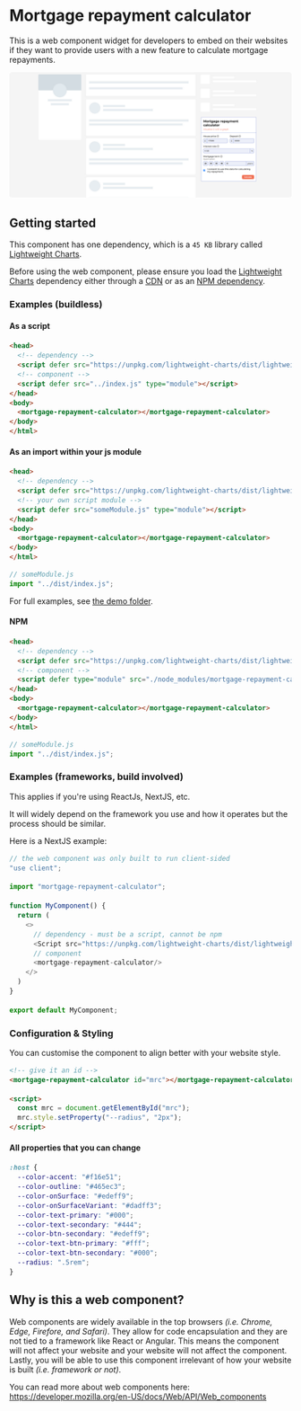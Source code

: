 # Mortgage repayment calculator

This is a web component widget for developers to embed on their
websites if they want to provide users with a new feature to
calculate mortgage repayments.

![Mockup showcasing widget within website skeleton layout onthe side.](./demo/mock.png "Mock of example")

## Getting started

This component has one dependency, which is a `45 KB` library
called [Lightweight Charts](https://www.tradingview.com/lightweight-charts/).

Before using the web component, please ensure you load
the [Lightweight Charts](https://www.tradingview.com/lightweight-charts/) dependency
either through a [CDN](https://tradingview.github.io/lightweight-charts/tutorials/customization/creating-a-chart) or
as an [NPM dependency](https://www.npmjs.com/package/lightweight-charts).

### Examples (buildless)

#### As a script

```html
<head>
  <!-- dependency -->
  <script defer src="https://unpkg.com/lightweight-charts/dist/lightweight-charts.standalone.production.js"></script>
  <!-- component -->
  <script defer src="../index.js" type="module"></script>
</head>
<body>
  <mortgage-repayment-calculator></mortgage-repayment-calculator>
</body>
</html>
```

#### As an import within your js module

```html
<head>
  <!-- dependency -->
  <script defer src="https://unpkg.com/lightweight-charts/dist/lightweight-charts.standalone.production.js"></script>
  <!-- your own script module -->
  <script defer src="someModule.js" type="module"></script>
</head>
<body>
  <mortgage-repayment-calculator></mortgage-repayment-calculator>
</body>
</html>
```

```js
// someModule.js
import "../dist/index.js";
```

For full examples, see [the demo folder](/demo/).

#### NPM

```html
<head>
  <!-- dependency -->
  <script defer src="https://unpkg.com/lightweight-charts/dist/lightweight-charts.standalone.production.js"></script>
  <!-- component -->
  <script defer type="module" src="./node_modules/mortgage-repayment-calculator/index.js"></script>
</head>
<body>
  <mortgage-repayment-calculator></mortgage-repayment-calculator>
</body>
</html>
```

```js
// someModule.js
import "../dist/index.js";
```

### Examples (frameworks, build involved)
This applies if you're using ReactJs, NextJS, etc.

It will widely depend on the framework you use and how it operates
but the process should be similar.

Here is a NextJS example:

```js
// the web component was only built to run client-sided
"use client";

import "mortgage-repayment-calculator";

function MyComponent() {
  return (
    <>
      // dependency - must be a script, cannot be npm
      <Script src="https://unpkg.com/lightweight-charts/dist/lightweight-charts.standalone.production.js"/>
      // component
      <mortgage-repayment-calculator/>
    </>
  )
}

export default MyComponent;
```

### Configuration & Styling
You can customise the component to align better with your website style.

```html
<!-- give it an id -->
<mortgage-repayment-calculator id="mrc"></mortgage-repayment-calculator>

<script>
  const mrc = document.getElementById("mrc");
  mrc.style.setProperty("--radius", "2px");
</script>
```

#### All properties that you can change
```css
:host {
  --color-accent: "#f16e51";
  --color-outline: "#465ec3";
  --color-onSurface: "#edeff9";
  --color-onSurfaceVariant: "#dadff3";
  --color-text-primary: "#000";
  --color-text-secondary: "#444";
  --color-btn-secondary: "#edeff9";
  --color-text-btn-primary: "#fff";
  --color-text-btn-secondary: "#000";
  --radius: ".5rem";
}
```

## Why is this a web component?

Web components are widely available in the top browsers _(i.e. Chrome, Edge, Firefore, and Safari)_. They allow for code encapsulation and they are not tied to a framework like React or Angular. This means the component will not affect your website and your website will not affect the component. Lastly, you will be able to use this component irrelevant of how your website is built _(i.e. framework or not)_.

You can read more about web components here: https://developer.mozilla.org/en-US/docs/Web/API/Web_components
